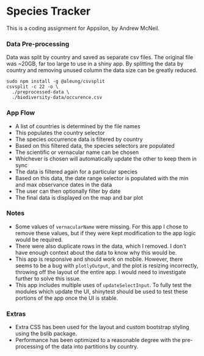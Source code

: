 # Species Tracker

This is a coding assignment for Appsilon, by Andrew McNeil.

### Data Pre-processing

Data was split by country and saved as separate csv files.
The original file was ~20GB, far too large to use in a 
shiny app. By splitting the data by country and removing
unused column the data size can be greatly reduced.

```
sudo npm install -g @aleung/csvsplit
csvsplit -c 22 -o \
  ./preprocessed-data \
  ./biodiversity-data/occurence.csv
```

### App Flow

- A list of countries is determined by the file names
- This populates the country selector
- The species occurrence data is filtered by country
- Based on this filtered data, the species selectors are 
populated
- The scientific or vernacular name can be chosen
- Whichever is chosen will automatically update the other to
keep them in sync
- The data is filtered again for a particular species
- Based on this data, the date range selector is populated
with the min and max observance dates in the data
- The user can then optionally filter by date
- The final data is displayed on the map and bar plot

### Notes

- Some values of `vernacularName` were missing. For this 
app I chose to remove these values, but if they were kept
modification to the app logic would be required.
- There were also duplicate rows in the data, which I removed.
I don't have enough context about the data to know why this would be.
- This app is responsive and should work on mobile. 
However, there seems to be a bug with `plotlyOutput`,
and the plot is resizing incorrectly, throwing off the 
layout of the entire app. I would need to investigate
further to solve this issue.
- This app includes multiple uses of `updateSelectInput`.
To fully test the modules which update the UI, shinytest
should be used to test these portions of the app once the 
UI is stable.

### Extras

- Extra CSS has been used for the layout and custom 
bootstrap styling using the bslib package.
- Performance has been optimized to a reasonable degree
with the pre-processing of the data into partitions by country.
